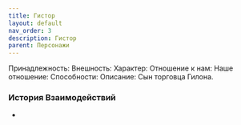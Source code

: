 ```yaml
---
title: Гистор
layout: default
nav_order: 3
description: Гистор
parent: Персонажи
---
```

Принадлежность: 
Внешность: 
Характер: 
Отношение к нам: 
Наше отношение: 
Способности: 
Описание: Сын торговца Гилона.

### История Взаимодействий
- 
